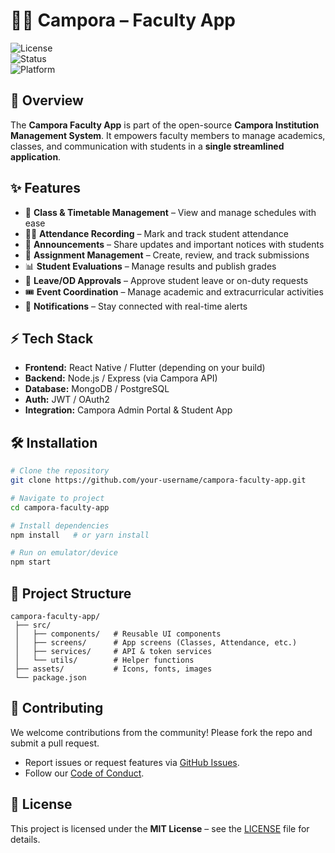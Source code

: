 # 👨‍🏫 Campora – Faculty App  

![License](https://img.shields.io/badge/license-MIT-green)  
![Status](https://img.shields.io/badge/status-active-brightgreen)  
![Platform](https://img.shields.io/badge/platform-Android%20%7C%20iOS-blue)  

## 🚀 Overview  
The **Campora Faculty App** is part of the open-source **Campora Institution Management System**. It empowers faculty members to manage academics, classes, and communication with students in a **single streamlined application**.  

## ✨ Features  
- 📌 **Class & Timetable Management** – View and manage schedules with ease  
- 👩‍🎓 **Attendance Recording** – Mark and track student attendance  
- 📰 **Announcements** – Share updates and important notices with students  
- 📝 **Assignment Management** – Create, review, and track submissions  
- 📊 **Student Evaluations** – Manage results and publish grades  
- 📄 **Leave/OD Approvals** – Approve student leave or on-duty requests  
- 🎟 **Event Coordination** – Manage academic and extracurricular activities  
- 🔔 **Notifications** – Stay connected with real-time alerts  

## ⚡ Tech Stack  
- **Frontend:** React Native / Flutter (depending on your build)  
- **Backend:** Node.js / Express (via Campora API)  
- **Database:** MongoDB / PostgreSQL  
- **Auth:** JWT / OAuth2  
- **Integration:** Campora Admin Portal & Student App  

## 🛠 Installation  
```bash
# Clone the repository
git clone https://github.com/your-username/campora-faculty-app.git

# Navigate to project
cd campora-faculty-app

# Install dependencies
npm install   # or yarn install

# Run on emulator/device
npm start
```

## 📂 Project Structure  
```
campora-faculty-app/
 ├── src/  
 │   ├── components/   # Reusable UI components  
 │   ├── screens/      # App screens (Classes, Attendance, etc.)  
 │   ├── services/     # API & token services  
 │   └── utils/        # Helper functions  
 ├── assets/           # Icons, fonts, images  
 └── package.json  
```

## 🤝 Contributing  
We welcome contributions from the community! Please fork the repo and submit a pull request.  
- Report issues or request features via [GitHub Issues](./issues).  
- Follow our [Code of Conduct](./CODE_OF_CONDUCT.md).  

## 📜 License  
This project is licensed under the **MIT License** – see the [LICENSE](./LICENSE) file for details.  
